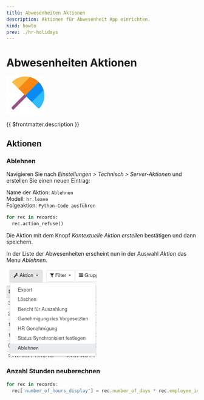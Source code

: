 ```yaml
---
title: Abwesenheiten Aktionen
description: Aktionen für Abwesenheit App einrichten.
kind: howto
prev: ./hr-holidays
---
```

# Abwesenheiten Aktionen
![icons_odoo_hr_holidays](attachments/icons_odoo_hr_holidays.png)

{{ $frontmatter.description }}

## Aktionen

### Ablehnen

Navigieren Sie nach *Einstellungen > Technisch > Server-Aktionen* und erstellen Sie einen neuen Eintrag:

Name der Aktion: `Ablehnen`\
Modell: `hr.leave`\
Folgeaktion: `Python-Code ausführen`

```python
for rec in records:  
  rec.action_refuse()
```

Die Aktion mit dem Knopf *Kontextuelle Aktion erstellen* bestätigen und dann speichern.

In der Liste der Abwesenheiten erscheint nun in der Auswahl *Aktion* das Menu *Ablehnen*.

![](attachments/Aktionen%20Abwesenheitszeiten%20Ablehnen.png)

### Anzahl Stunden neuberechnen

```js
for rec in records:
  rec['number_of_hours_display'] = rec.number_of_days * rec.employee_id.sudo().resource_id.calendar_id.hours_per_day
```